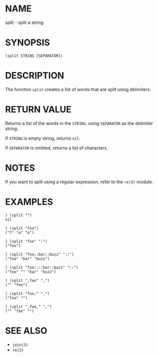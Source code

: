 # NAME
split - split a string.

# SYNOPSIS

    (split STRING [SEPARATOR])

# DESCRIPTION
The function `split` creates a list of words that are split using delimiters.

# RETURN VALUE
Returns a list of the words in the `STRING`, using `SEPARATOR` as the delimiter string.

If `STRING` is empty string, returns `nil`.

If `SEPARATOR` is omitted, returns a list of characters.

# NOTES
If you want to split using a regular expression, refer to the `re(3)` module.

# EXAMPLES

    ) (split "")
    nil
    
    ) (split "foo")
    ("f" "o" "o")
    
    ) (split "foo" ":")
    ("foo")
    
    ) (split "foo::bar::buzz" "::")
    ("foo" "bar" "buzz")
    
    ) (split "foo::::bar::buzz" "::")
    ("foo" "" "bar" "buzz")

    ) (split ",foo" ",")
    ("" "foo")
    
    ) (split "foo," ",")
    ("foo" "")
    
    ) (split ",foo," ",")
    ("" "foo" "")

# SEE ALSO
- `join(3)`
- `re(3)`
